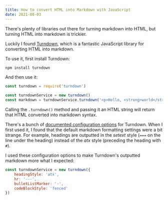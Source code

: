 ```yaml
---
title: How to convert HTML into Markdown with JavaScript
date: 2021-08-03
---
```


There's plenty of libraries out there for turning markdown into HTML, but turning HTML into markdown is trickier.

Luckily I found [Turndown](https://github.com/mixmark-io/turndown), which is a fantastic JavaScript library for converting HTML into markdown.

To use it, first install Turndown:

```bash
npm install turndown
```

And then use it:

```javascript
const turndown = require('turndown')

const turndownService = new turndown()
const markdown = turndownService.turndown('<p>Hello, <strong>world</strong></p>')
```

Calling the `.turndown()` method and passing it an HTML string will return that HTML converted into markdown syntax.

There's a bunch of [documented configuration options](https://github.com/mixmark-io/turndown#options) for Turndown. When I first used it, I found that the default markdown formatting settings were a bit strange. For example, headings are outputted in the _setext_ style (`===` on the line under the heading) instead of the _atx_ style (preceding the heading with `#`).

I used these configuration options to make Turndown's outputted markdown more what I expected:

```javascript
const turndownService = new turndown({
    headingStyle: 'atx',
    hr: '---',
    bulletListMarker: '-',
    codeBlockStyle: 'fenced'
})
```
